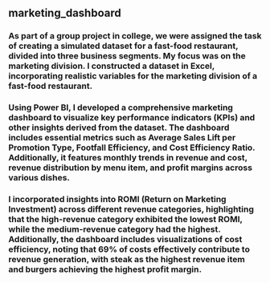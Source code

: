 ##  marketing_dashboard
### As part of a group project in college, we were assigned the task of creating a simulated dataset for a fast-food restaurant, divided into three business segments. My focus was on the marketing division. I constructed a dataset in Excel, incorporating realistic variables for the  marketing division of a fast-food restaurant.
### Using Power BI, I developed a comprehensive marketing dashboard to visualize key performance indicators (KPIs) and other insights derived from the dataset. The dashboard includes essential metrics such as Average Sales Lift per Promotion Type, Footfall Efficiency, and Cost Efficiency Ratio. Additionally, it features monthly trends in revenue and cost, revenue distribution by menu item, and profit margins across various dishes.
### I incorporated insights into ROMI (Return on Marketing Investment) across different revenue categories, highlighting that the high-revenue category exhibited the lowest ROMI, while the medium-revenue category had the highest. Additionally, the dashboard includes visualizations of cost efficiency, noting that 69% of costs effectively contribute to revenue generation, with steak as the highest revenue item and burgers achieving the highest profit margin.
